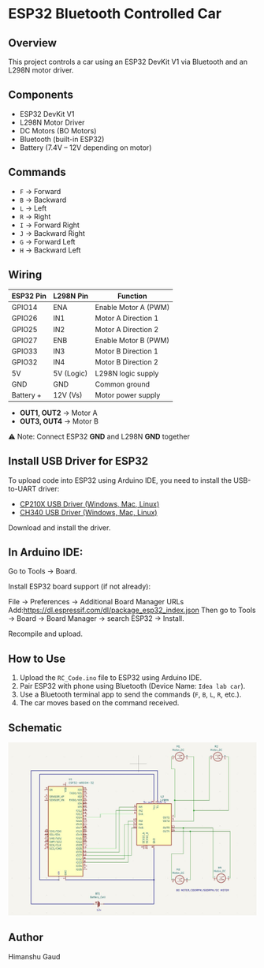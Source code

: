 # ESP32 Bluetooth Controlled Car

## Overview
This project controls a car using an ESP32 DevKit V1 via Bluetooth and an L298N motor driver.

## Components
- ESP32 DevKit V1
- L298N Motor Driver
- DC Motors (BO Motors)
- Bluetooth (built-in ESP32)
- Battery (7.4V – 12V depending on motor)

## Commands
- `F` → Forward
- `B` → Backward
- `L` → Left
- `R` → Right
- `I` → Forward Right
- `J` → Backward Right
- `G` → Forward Left
- `H` → Backward Left

## Wiring

| ESP32 Pin | L298N Pin | Function             |
|-----------|-----------|----------------------|
| GPIO14    | ENA       | Enable Motor A (PWM) |
| GPIO26    | IN1       | Motor A Direction 1  |
| GPIO25    | IN2       | Motor A Direction 2  |
| GPIO27    | ENB       | Enable Motor B (PWM) |
| GPIO33    | IN3       | Motor B Direction 1  |
| GPIO32    | IN4       | Motor B Direction 2  |
| 5V        | 5V (Logic)| L298N logic supply   |
| GND       | GND       | Common ground        |
| Battery + | 12V (Vs)  | Motor power supply   |

- **OUT1, OUT2** → Motor A  
- **OUT3, OUT4** → Motor B  

⚠️ Note: Connect ESP32 **GND** and L298N **GND** together

## Install USB Driver for ESP32

To upload code into ESP32 using Arduino IDE, you need to install the USB-to-UART driver:

- [CP210X USB Driver (Windows, Mac, Linux)](https://www.silabs.com/software-and-tools/usb-to-uart-bridge-vcp-drivers?tab=downloads)
- [CH340 USB Driver (Windows, Mac, Linux)](https://sparks.gogo.co.nz/ch340.html)

Download and install the driver.
## In Arduino IDE:

Go to Tools → Board.

Install ESP32 board support (if not already):

File → Preferences → Additional Board Manager URLs
Add:https://dl.espressif.com/dl/package_esp32_index.json
Then go to Tools → Board → Board Manager → search ESP32 → Install.

Recompile and upload.


## How to Use
1. Upload the `RC_Code.ino` file to ESP32 using Arduino IDE.
2. Pair ESP32 with phone using Bluetooth (Device Name: `Idea lab car`).
3. Use a Bluetooth terminal app to send the commands (`F`, `B`, `L`, `R`, etc.).
4. The car moves based on the command received.

## Schematic
![Alt text](./Diagram/Rc%20car%20circuit.JPG)

## Author
Himanshu Gaud
